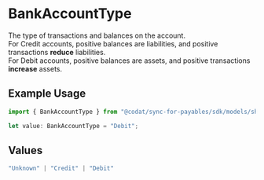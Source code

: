 # BankAccountType

The type of transactions and balances on the account.  
For Credit accounts, positive balances are liabilities, and positive transactions **reduce** liabilities.  
For Debit accounts, positive balances are assets, and positive transactions **increase** assets.

## Example Usage

```typescript
import { BankAccountType } from "@codat/sync-for-payables/sdk/models/shared";

let value: BankAccountType = "Debit";
```

## Values

```typescript
"Unknown" | "Credit" | "Debit"
```